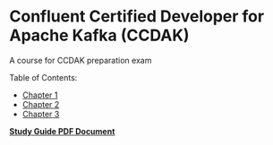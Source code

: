 # Confluent Certified Developer for Apache Kafka (CCDAK)

A course for CCDAK preparation exam

Table of Contents:

- [Chapter 1](chapter-1/chapter-1.getting-started.md)
- [Chapter 2](chapter-2/chapter-2.building-a-practice-cluster.md)
- [Chapter 3](chapter-3/chapter-3.kafka-architecture-basics.md)

[**Study Guide PDF Document**](study-guide.pdf)
